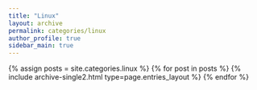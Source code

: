 ```yaml
---
title: "Linux"
layout: archive
permalink: categories/linux
author_profile: true
sidebar_main: true
---
```

  
{% assign posts = site.categories.linux %}
{% for post in posts %} {% include archive-single2.html type=page.entries_layout %} {% endfor %}